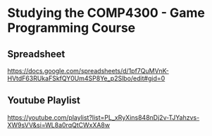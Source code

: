 # Studying the COMP4300 - Game Programming Course

## Spreadsheet

https://docs.google.com/spreadsheets/d/1pf7QuMVnK-HVtdF63RUkaFSkfQY0Um4SP8Ye_p2Slbo/edit#gid=0

## Youtube Playlist

https://youtube.com/playlist?list=PL_xRyXins848nDj2v-TJYahzvs-XW9sVV&si=WL8a0rqQtCWxXA8w